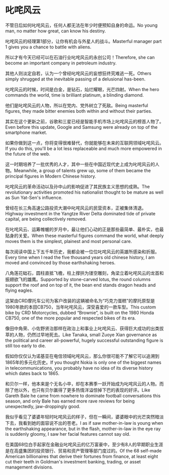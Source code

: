 # 叱咤风云

<p><span class="chinese">不管日后如何叱咤风云，任何人都无法在年少时便预知自身的命运。</span><span class="english">No young man, no matter how great, can know his destiny.</span></p>

<p><span class="chinese">叱咤风云的经理第1部分，让你有机会与外星人的战斗。</span><span class="english">Masterful manager part 1 gives you a chance to battle with aliens.</span></p>

<p><span class="chinese">所以才有今天已经可以在石油行业叱咤风云的永创公司！</span><span class="english">Therefore, she can become an important company in petroleum industry.</span></p>

<p><span class="chinese">其他人则淡定自若，认为一个曾经叱咤风云的妄想狂终究难逃一死。</span><span class="english">Others simply shrugged at the inevitable passing of a delusional has-been.</span></p>

<p><span class="chinese">叱咤风云的时候，时间是白金，是钻石，灿烂耀眼，光芒四射。</span><span class="english">When the hero commands the world, time is brilliant platinum, a blinding diamond.</span></p>

<p><span class="chinese">他们是叱咤风云的人物，所以在党内、党外树立了死敌。</span><span class="english">Being masterful figures, they made bitter enemies both within and without their parties.</span></p>

<p><span class="chinese">其实在这个更新之前，谷歌和三星已经是智能手机市场上叱咤风云的榜首人物了。</span><span class="english">Even before this update, Google and Samsung were already on top of the smartphone market.</span></p>

<p><span class="chinese">如果你做到这一点，你将变得很难替代，你就能够在未来的互联网领域叱咤风云。</span><span class="english">If you do this, you'll be a lot less replaceable and much more empowered in the future of the web.</span></p>

<p><span class="chinese">这一时期培养了一批优秀的人才，其中一些在中国近现代史上成为叱咤风云的人物。</span><span class="english">Meanwhile, a group of talents grew up, some of them became the principal figures in Modern Chinese history.</span></p>

<p><span class="chinese">叱咤风云的革命活动以及孙中山的影响促进了其民族主义思想的成熟。</span><span class="english">The revolutionary activities promoted his nationalist thought to be mature as well as Sun Yat-Sen's influence.</span></p>

<p><span class="chinese">曾经在长三角高速公路投资大潮中叱咤风云的民营资本，正被集体清退。</span><span class="english">Highway investment in the Yangtze River Delta dominated tide of private capital, are being collectively removed.</span></p>

<p><span class="chinese">在叱咤风云、运筹帷幄的岁月中，最让他们心动的正是那些最简单、最朴实，也最贴身的关爱。</span><span class="english">When these masterful figures command the world, what deeply moves them is the simplest, plainest and most personal care.</span></p>

<p><span class="chinese">每次阅读中国上下五千年历史，我都会被一位位叱咤风云的英雄所感染和折服。</span><span class="english">Every time when I read the five thousand years old chinese history, I am moved and convinced by those earthshaking heroes.</span></p>

<p><span class="chinese">八角莲花础石，圆柱直抵飞檐，柱上撑拱为镂空雕刻，角梁立着叱咤风云的龙首和振翅欲飞的雄鹰。</span><span class="english">Supported by stone-carved lotus, the round columns support the roof and on top of it, the bean end stands dragon heads and flying eagles.</span></p>

<p><span class="chinese">这架由CRD摩托车公司为客户改装的这辆被命名为“巧克力蛋糕”的摩托原型是1980年款的本田CB750，当年叱咤风云，深受喜爱的一款车型。</span><span class="english">This custom bike by CRD Motorcycles, dubbed “Brownie”, is built on the 1980 Honda CB750, one of the more popular and respected bikes of its era.</span></p>

<p><span class="chinese">像田中角荣、小佐野贤治那样在政治上和事业上叱咤风云、获得巨大成功的出类拔萃的人物，仍然过早地死去。</span><span class="english">Like Tanaka, small Zuoye Xian governance as the political and career all-powerful, hugely successful outstanding figure is still too early to die.</span></p>

<p><span class="chinese">假如你仅仅认为诺基亚在电信领域叱咤风云，那么你很可能不了解它可以追溯到1865年的多元化历史。</span><span class="english">If you thought Nokia is only one of the biggest names in telecommunications, you probably have no idea of its diverse history which dates back to 1865.</span></p>

<p><span class="chinese">和贝尔一样，他本来是个无名小卒，却在本赛季一跃开始成为叱咤风云的人物。而除了他以外，也只有贝尔赢得了更多热情洋溢惊掉下巴的表现的好评。</span><span class="english">Like Gareth Bale he came from nowhere to dominate football conversations this season, and only Bale has earned more rave reviews for being unexpectedly, jaw-droppingly good.</span></p>

<p><span class="chinese">我似乎看见了婆婆年轻时叱咤风云的样子，但在一瞬间，婆婆眼中的光芒突然暗淡下去，我看到她的面容说不出的苍老。</span><span class="english">I as if saw mother-in-law is young when the earthshaking appearance, but in the flash, mother-in-law in the eye ray is suddenly gloomy, I saw her facial features cannot say old.</span></p>

<p><span class="chinese">在美国68位白手起家在金融业叱咤风云的亿万富豪中，至少有8人的早期职业生涯是在高盛集团的投资银行、贸易和资产管理等部门度过的。</span><span class="english">Of the 68 self-made American billionaires that derive their fortunes from finance, at least eight cut their teeth in Goldman's investment banking, trading, or asset management divisions.</span></p>

